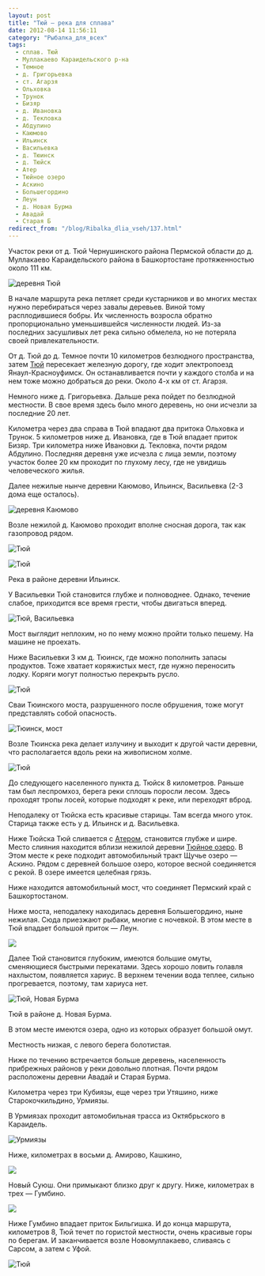 ```yaml
---
layout: post
title: "Тюй — река для сплава"
date: 2012-08-14 11:56:11
category: "Рыбалка_для_всех"
tags:
  - сплав. Тюй
  - Муллакаево Караидельского р-на
  - Темное
  - д. Григорьевка
  - ст. Агарзя
  - Ольховка
  - Трунок
  - Бизяр
  - д. Ивановка
  - д. Текловка
  - Абдулино
  - Каюмово
  - Ильинск
  - Васильевка
  - д. Тюинск
  - д. Тюйск
  - Атер
  - Тюйное озеро
  - Аскино
  - Большегордино
  - Леун
  - д. Новая Бурма
  - Авадай
  - Старая Б
redirect_from: "/blog/Ribalka_dlia_vseh/137.html"
---
```

Участок реки от д. Тюй Чернушинского района Пермской области до д. Муллакаево
Караидельского района в Башкортостане протяженностью около 111 км.

![деревня Тюй](http://fishingguru.ru/uploads/images/00/00/01/2012/08/14/2701c7.jpg)

В начале маршрута река петляет среди кустарников и во многих местах
нужно перебираться через завалы деревьев. Виной тому расплодившиеся
бобры. Их численность возросла обратно пропорционально уменьшившейся
численности людей. Из-за последних засушливых лет река сильно обмелела,
но не потеряла своей привлекательности.

От д. Тюй до д. Темное почти 10 километров безлюдного пространства,
затем [Тюй][1] пересекает железную дорогу, где ходит электропоезд
Янаул-Красноуфимск. Он останавливается почти у каждого столба и на
нем тоже можно добраться до реки. Около 4-х км от ст. Агарзя.

Немного ниже д. Григорьевка. Дальше река пойдет по безлюдной местности.
В свое время здесь было много деревень, но они исчезли за последние 20
лет.

Километра через два справа в Тюй впадают два притока Ольховка и Трунок.
5 километров ниже д. Ивановка, где в Тюй впадает приток Бизяр. Три
километра ниже Ивановки д. Текловка, почти рядом Абдулино. Последняя
деревня уже исчезла с лица земли, поэтому участок более 20 км проходит
по глухому лесу, где не увидишь человеческого жилья.

Далее нежилые нынче деревни Каюмово, Ильинск, Васильевка (2-3 дома еще
осталось).

![деревня Каюмово](http://fishingguru.ru/uploads/images/00/00/01/2012/08/14/1df365.jpg)

Возле нежилой д. Каюмово проходит вполне сносная дорога, так как
газопровод рядом.

![Тюй](http://fishingguru.ru/uploads/images/00/00/01/2012/08/14/1e3231.jpg)

![Тюй](http://fishingguru.ru/uploads/images/00/00/01/2012/08/14/9ee522.jpg)

Река в районе деревни Ильинск.

У Васильевки Тюй становится глубже и полноводнее. Однако, течение
слабое, приходится все время грести, чтобы двигаться вперед.

![Тюй,
Васильевка](http://fishingguru.ru/uploads/images/00/00/01/2012/08/14/60ab4f.jpg)

Мост выглядит неплохим, но по нему можно пройти только пешему. На машине
не проехать.

Ниже Васильевки 3 км д. Тюинск, где можно пополнить запасы продуктов.
Тоже хватает коряжистых мест, где нужно переносить лодку. Коряги могут
полностью перекрыть русло.

![Тюй](http://fishingguru.ru/uploads/images/00/00/01/2012/08/14/bfdf56.jpg)

Сваи Тюинского моста, разрушенного после обрушения, тоже могут
представлять собой опасность.

![Тюинск,
мост](http://fishingguru.ru/uploads/images/00/00/01/2012/08/14/04ac6c.jpg)

Возле Тюинска река делает излучину и выходит к другой части деревни, что
располагается вдоль реки на живописном холме.

![Тюй](http://fishingguru.ru/uploads/images/00/00/01/2012/08/14/c85a33.jpg)

До следующего населенного пункта д. Тюйск 8 километров. Раньше там был
леспромхоз, берега реки сплошь поросли лесом. Здесь проходят тропы
лосей, которые подходят к реке, или переходят вброд.

Неподалеку от Тюйска есть красивые старицы. Там всегда много уток.
Старица также есть у д. Ильинск и д. Васильевка.

Ниже Тюйска Тюй сливается с [Атером][2], становится глубже и шире.
Место слияния находится вблизи нежилой деревни [Тюйное озеро][3].
В Этом месте к реке подходит автомобильный тракт Щучье озеро — Аскино.
Рядом с деревней большое озеро, которое весной соединяется с рекой.
В озере имеется целебная грязь.

Ниже находится автомобильный мост, что соединяет Пермский край с
Башкортостаном.

Ниже моста, неподалеку находилась деревня Большегордино, ныне нежилая.
Сюда приезжают рыбаки, многие с ночевкой. В этом месте в Тюй впадает
большой приток — Леун.

![](http://fishingguru.ru/uploads/images/00/00/01/2013/02/21/f9e253.jpg)

Далее Тюй становится глубоким, имеются большие омуты, сменяющиеся
быстрыми перекатами. Здесь хорошо ловить голавля нахлыстом, появляется
хариус. В верхнем течении вода теплее, сильно прогревается, поэтому, там
хариуса нет.

![Тюй, Новая
Бурма](http://fishingguru.ru/uploads/images/00/00/01/2012/08/14/e2fb88.jpg)

Тюй в районе д. Новая Бурма.

В этом месте имеются озера, одно из которых образует большой омут.

Местность низкая, с левого берега болотистая.

Ниже по течению встречается больше деревень, населенность прибрежных
районов у реки довольно плотная. Почти рядом расположены деревни Авадай
и Старая Бурма.

Километра через три Кубиязы, еще через три Утяшино, ниже
Старокочкильдино, Урмиязы.

В Урмиязах проходит автомобильная трасса из Октябрьского в Караидель.

![Урмиязы](http://fishingguru.ru/uploads/images/00/00/01/2012/08/14/8cf005.jpg)

Ниже, километрах в восьми д. Амирово, Кашкино,

![](http://fishingguru.ru/uploads/images/00/00/01/2013/02/21/8001d3.jpg)

Новый Суюш. Они примыкают близко друг к другу. Ниже, километрах в трех —
Гумбино.

![](http://fishingguru.ru/uploads/images/00/00/01/2013/02/21/45e7e6.jpg)

Ниже Гумбино впадает приток Бильгишка. И до конца маршрута, километров
8, Тюй течет по гористой местности, очень красивые горы по берегам. И
заканчивается возле Новомуллакаево, сливаясь с Сарсом, а затем с Уфой.

![Тюй](http://fishingguru.ru/uploads/images/00/00/01/2012/08/14/50275e.jpg)

[1]: /blog/Ribalka_dlia_vseh/27.html
[2]: /blog/sapiski_lubitelia/52.html
[3]: /blog/Ribalka_dlia_vseh/115.html
